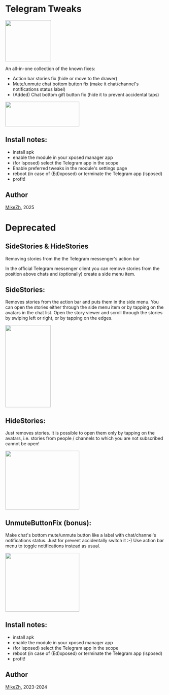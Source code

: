 # Telegram Tweaks

<img src="https://github.com/user-attachments/assets/d4bb5deb-9caa-4a20-afbc-36d709efee20" width="144" height="130">

An all-in-one collection of the known fixes:
- Action bar stories fix (hide or move to the drawer)
- Mute/unmute chat bottom button fix (make it chat/channel's notifications status label)
- (Added) Chat bottom gift button fix (hide it to prevent accidental taps)

<img src="https://github.com/user-attachments/assets/98f87ca9-f983-434e-9c8c-979ba65f775f" width="233" height="78">

## Install notes:
- install apk
- enable the module in your xposed manager app
- (for lsposed) select the Telegram app in the scope
- Enable preferred tweaks in the module's settings page
- reboot (in case of (Ed)xposed) or terminate the Telegram app (lsposed)
- profit!

## Author
[MikeZh](https://4pda.to/forum/index.php?showuser=683427), 2025

# Deprecated

## SideStories & HideStories

Removing stories from the the Telegram messenger's action bar

In the official Telegram messenger client you can remove stories from the position above chats and (optionally) create a side menu item.

## SideStories:
Removes stories from the action bar and puts them in the side menu. You can open the stories either through the side menu item or by tapping on the avatars in the chat list. Open the story viewer and scroll through the stories by swiping left or right, or by tapping on the edges.

<img src="https://github.com/Xposed-Modules-Repo/ru.mike.sidestories/assets/69295889/d15dcb53-4baf-4a95-868e-64e136e97d16" width="143" height="259">

## HideStories:
Just removes stories. It is possible to open them only by tapping on the avatars, i.e. stories from people / channels to which you are not subscribed cannot be open!

<img src="https://github.com/Xposed-Modules-Repo/ru.mike.sidestories/assets/69295889/a5754147-4d86-481a-910f-7385bcaf9d54" width="233" height="185">

## UnmuteButtonFix (bonus):
Make chat's bottom mute/unmute button like a label with chat/channel's notifications status. Just for prevent accidentally switch it :-) Use action bar menu to toggle notifications instead as usual.

<img src="https://github.com/Xposed-Modules-Repo/ru.mike.sidestories/assets/69295889/321e6a32-6417-4c84-b022-e1dd605c3b73" width="233" height="185">

## Install notes:
- install apk
- enable the module in your xposed manager app
- (for lsposed) select the Telegram app in the scope
- reboot (in case of (Ed)xposed) or terminate the Telegram app (lsposed)
- profit!

## Author
[MikeZh](https://4pda.to/forum/index.php?showuser=683427), 2023-2024
